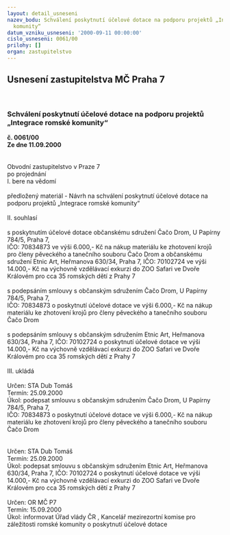 ```yaml
---
layout: detail_usneseni
nazev_bodu: Schválení poskytnutí účelové dotace na podporu projektů „Integrace romské
  komunity“
datum_vzniku_usneseni: '2000-09-11 00:00:00'
cislo_usneseni: 0061/00
prilohy: []
organ: zastupitelstvo
---
```

<div id="ucUsn_pList" class="usn">
	<span><h2>Usnesení zastupitelstva MČ Praha 7 </h2>
<br></span><div class="standBody">
<span><h3>Schválení poskytnutí účelové dotace na podporu projektů „Integrace romské komunity“</h3></span><div class="center">
		<strong>č. 0061/00</strong><br>
	</div>
<div class="center">
		<strong>Ze dne 11.09.2000</strong><br><br>
	</div>     <br>Obvodní zastupitelstvo v Praze 7<br>po projednání<br>I.	bere na vědomí<br><br> předložený materiál - Návrh na schválení poskytnutí účelové dotace na podporu projektů „Integrace romské komunity“<br><br>II.	souhlasí <br><br>s poskytnutím účelové dotace občanskému sdružení Čačo Drom, U Papírny 784/5, Praha 7, <br>IČO: 70834873 ve výši 6.000,- Kč na nákup materiálu ke zhotovení krojů pro členy pěveckého a tanečního souboru Čačo Drom a občanskému sdružení Etnic Art, Heřmanova 630/34, Praha 7, IČO: 70102724 ve výši 14.000,- Kč na výchovně vzdělávací exkurzi do ZOO Safari ve Dvoře Královém pro cca  35 romských dětí z Prahy 7<br><br>s podepsáním smlouvy s občanským sdružením Čačo Drom, U Papírny 784/5, Praha 7, <br>IČO: 70834873 o poskytnutí účelové dotace ve výši 6.000,- Kč na nákup materiálu ke zhotovení krojů pro členy pěveckého a tanečního souboru Čačo Drom <br><br>s podepsáním smlouvy s občanským sdružením Etnic Art, Heřmanova 630/34, Praha 7, IČO: 70102724 o poskytnutí účelové dotace ve výši 14.000,- Kč na výchovně vzdělávací exkurzi do ZOO Safari ve Dvoře Královém pro cca  35 romských dětí z Prahy 7<br><br>III.	ukládá <br><br> Určen:	     	STA Dub Tomáš<br>Termín: 25.09.2000<br>Úkol:	podepsat smlouvu s občanským sdružením Čačo Drom, U Papírny 784/5, Praha 7, <br>IČO: 70834873 o poskytnutí účelové dotace ve výši 6.000,- Kč na nákup materiálu ke zhotovení krojů pro členy pěveckého a tanečního souboru Čačo Drom <br> <br><br> Určen:	     	STA Dub Tomáš<br>Termín: 25.09.2000<br>Úkol:	podepsat smlouvu s občanským sdružením Etnic Art, Heřmanova 630/34, Praha 7, IČO: 70102724 o poskytnutí účelové dotace ve výši 14.000,- Kč na výchovně vzdělávací exkurzi do ZOO Safari ve Dvoře Královém pro cca  35 romských dětí z Prahy 7<br> <br> Určen:	     	OR MČ P7<br>Termín: 15.09.2000<br>Úkol:	informovat Úřad vlády ČR , Kancelář mezirezortní komise pro záležitosti romské komunity o poskytnutí účelové dotace <br>
</div>
</div>
